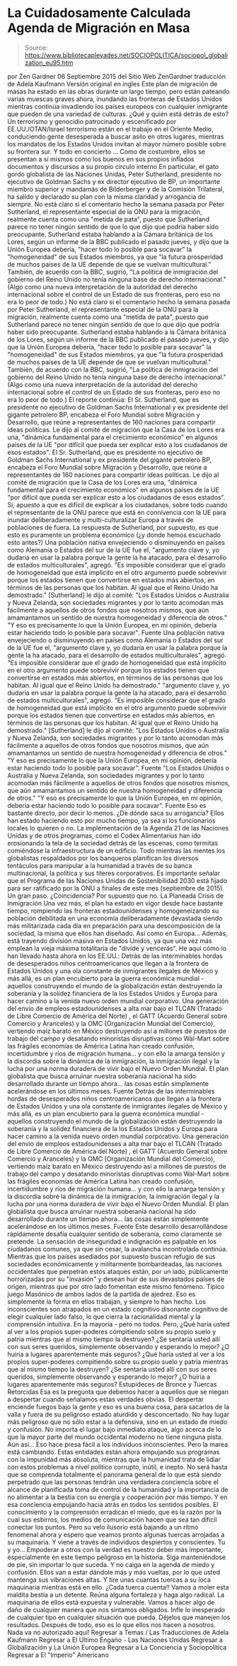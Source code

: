# La Cuidadosamente Calculada Agenda de Migración en Masa

> Source: https://www.bibliotecapleyades.net/SOCIOPOLITICA/sociopol_globalization_eu95.htm

por Zen Gardner 06 Septiembre 2015
del Sitio Web ZenGardner
traducción de Adela Kaufmann Versión original en ingles
Este plan de migración de masas ha estado en las obras durante un largo tiempo, pero están pateando varias muescas graves ahora, inundando las fronteras de Estados Unidos mientras continúa invadiendo los países europeos con cualquier inmigrante que pueden de una variedad de culturas.
¿Qué y quién está detrás de esto? Un terrorismo y genocidio patrocinado y escenificado por EE.UU./OTAN/Israel terrorismo están en el trabajo en el Oriente Medio, conduciendo gente desesperada a buscar asilo en otros lugares, mientras los mandatos de los Estados Unidos invitan al mayor número posible sobre su frontera sur. Y todo en concierto ... Como de costumbre, ellos se presentan a sí mismos como los buenos en sus propios inflados documentos y discursos a su propio círculo interno
En particular, el gato gordo globalista de las Naciones Unidas, Peter Sutherland, presidente no ejecutivo de Goldman Sachs y ex director ejecutivo de BP, un importante miembro superior y mandamás de Bilderberger y de la Comisión Trilateral, ha salido y declarado su plan con la misma claridad y arrogancia de siempre.
No está claro si el comentario hecho la semana pasada por Peter Sutherland, el representante especial de la ONU para la migración, realmente cuenta como una "metida de pata", puesto que Sutherland parece no tener ningún sentido de que lo que dijo que podría haber sido preocupante. Sutherland estaba hablando a la Cámara británica de los Lores, según un informe de la BBC publicado el pasado jueves, y dijo que la Unión Europea debería, "hacer todo lo posible para socavar" la "homogeneidad" de sus Estados miembros, ya que "la futura prosperidad de muchos países de la UE depende de que se vuelvan multicultural." También, de acuerdo con la BBC, sugirió, "La política de inmigración del gobierno del Reino Unido no tenía ninguna base de derecho internacional." (Algo como una nueva interpretación de la autoridad del derecho internacional sobre el control de un Estado de sus fronteras, pero eso no era lo peor de todo.)
No está claro si el comentario hecho la semana pasada por Peter Sutherland, el representante especial de la ONU para la migración, realmente cuenta como una "metida de pata", puesto que Sutherland parece no tener ningún sentido de que lo que dijo que podría haber sido preocupante.
Sutherland estaba hablando a la Cámara británica de los Lores, según un informe de la BBC publicado el pasado jueves, y dijo que la Unión Europea debería,
"hacer todo lo posible para socavar" la "homogeneidad" de sus Estados miembros, ya que "la futura prosperidad de muchos países de la UE depende de que se vuelvan multicultural."
También, de acuerdo con la BBC, sugirió,
"La política de inmigración del gobierno del Reino Unido no tenía ninguna base de derecho internacional."
(Algo como una nueva interpretación de la autoridad del derecho internacional sobre el control de un Estado de sus fronteras, pero eso no era lo peor de todo.)
El reporte continúa:
El Sr. Sutherland, que es presidente no ejecutivo de Goldman Sachs International y ex presidente del gigante petrolero BP, encabeza el Foro Mundial sobre Migración y Desarrollo, que reúne a representantes de 160 naciones para compartir ideas políticas. Le dijo al comité de migración que la Casa de los Lores era una, "dinámica fundamental para el crecimiento económico" en algunos países de la UE "por difícil que pueda ser explicar esto a los ciudadanos de esos estados".
El Sr. Sutherland, que es presidente no ejecutivo de Goldman Sachs International y ex presidente del gigante petrolero BP, encabeza el Foro Mundial sobre Migración y Desarrollo, que reúne a representantes de 160 naciones para compartir ideas políticas.
Le dijo al comité de migración que la Casa de los Lores era una,
"dinámica fundamental para el crecimiento económico" en algunos países de la UE "por difícil que pueda ser explicar esto a los ciudadanos de esos estados".
Sí, apuesto a que es difícil de explicar a los ciudadanos, sobre todo cuando el representante de la ONU parece que está en connivencia con la UE para inundar deliberadamente y multi-culturalizar Europa a través de poblaciones de fuera.
La respuesta de Sutherland, por supuesto, es que esto es puramente un problema económico (¿y donde hemos escuchado esto antes?)
Una población nativa envejeciendo o disminuyendo en países como Alemania o Estados del sur de la UE fue el, "argumento clave y, yo dudaría en usar la palabra porque la gente la ha atacado, para el desarrollo de estados multiculturales", agregó. "Es imposible considerar que el grado de homogeneidad que está implícito en el otro argumento puede sobrevivir porque los estados tienen que convertirse en estados más abiertos, en términos de las personas que los habitan. Al igual que el Reino Unido ha demostrado." [Sutherland] le dijo al comité: "Los Estados Unidos o Australia y Nueva Zelanda, son sociedades migrantes y por lo tanto acomodan más fácilmente a aquellos de otros fondos que nosotros mismos, que aún amamantamos un sentido de nuestra homogeneidad y diferencia de otros." "Y eso es precisamente lo que la Unión Europea, en mi opinión, debería estar haciendo todo lo posible para socavar". Fuente
Una población nativa envejeciendo o disminuyendo en países como Alemania o Estados del sur de la UE fue el,
"argumento clave y, yo dudaría en usar la palabra porque la gente la ha atacado, para el desarrollo de estados multiculturales", agregó. "Es imposible considerar que el grado de homogeneidad que está implícito en el otro argumento puede sobrevivir porque los estados tienen que convertirse en estados más abiertos, en términos de las personas que los habitan. Al igual que el Reino Unido ha demostrado."
"argumento clave y, yo dudaría en usar la palabra porque la gente la ha atacado, para el desarrollo de estados multiculturales", agregó.
"Es imposible considerar que el grado de homogeneidad que está implícito en el otro argumento puede sobrevivir porque los estados tienen que convertirse en estados más abiertos, en términos de las personas que los habitan. Al igual que el Reino Unido ha demostrado."
[Sutherland] le dijo al comité:
"Los Estados Unidos o Australia y Nueva Zelanda, son sociedades migrantes y por lo tanto acomodan más fácilmente a aquellos de otros fondos que nosotros mismos, que aún amamantamos un sentido de nuestra homogeneidad y diferencia de otros." "Y eso es precisamente lo que la Unión Europea, en mi opinión, debería estar haciendo todo lo posible para socavar". Fuente
"Los Estados Unidos o Australia y Nueva Zelanda, son sociedades migrantes y por lo tanto acomodan más fácilmente a aquellos de otros fondos que nosotros mismos, que aún amamantamos un sentido de nuestra homogeneidad y diferencia de otros."
"Y eso es precisamente lo que la Unión Europea, en mi opinión, debería estar haciendo todo lo posible para socavar". Fuente
Eso es bastante directo, por decir lo menos.
¿De dónde saca su arrogancia? Ellos han estado haciendo esto por mucho tiempo, ya sea si los funcionarios locales lo quieren o no.
La implementación de la Agenda 21 de las Naciones Unidas y de otros programas, como el Codex Alimentarius han ido erosionando la tela de la sociedad detrás de las escenas, como termitas comiéndose la infraestructura de un edificio.
Todo mientras las mentes los globalistas respaldados por los banqueros planifican los diversos tentáculos para manipular a la humanidad a través de su banca multinacional, la política y sus títeres corporativos.
Es importante señalar que el Programa de las Naciones Unidas de Sostenibilidad 2030 está fijado para ser ratificado por la ONU a finales de este mes (septiembre de 2015). Un gran paso.
¿Coincidencia? Por supuesto que no.
La Planeada Crisis de Inmigración
Una vez más, el plan ha estado en vigor desde hace bastante tiempo, rompiendo las fronteras estadounidenses y homogeneizando su población debilitada en una economía deliberadamente devastada siendo más militarizada cada día en preparación para una descomposición de la sociedad, la misma que ellos han diseñado.
Así como en Europa...
Además, está trayendo división masiva en Estados Unidos, ya que una vez más emplean la vieja máxima totalitaria de "divide y vencerás".
He aquí cómo lo han llevado hasta ahora en los EE.UU.:
Detrás de las interminables hordas de desesperados niños centroamericanos que llegan a la frontera de Estados Unidos y una ola constante de inmigrantes ilegales de México y más allá, es un plan encubierto para la guerra económica mundial - aquellos construyendo el mundo de la globalización están destruyendo la soberanía y la solidez financiera de la los Estados Unidos y Europa para hacer camino a la venida nuevo orden mundial corporativo. Una generación del envío de empleos estadounidenses a alta mar bajo el TLCAN (Tratado de Libre Comercio de América del Norte) , el GATT (Acuerdo General sobre Comercio y Aranceles) y la OMC (Organización Mundial del Comercio), vertiendo maíz barato en México destruyendo así a millones de puestos de trabajo del campo y desatando minoristas disruptivas como Wal-Mart sobre las frágiles economías de América Latina han creado confusión, incertidumbre y ríos de migración humana... y con ello la amarga tensión y la discordia sobre la dinámica de la inmigración, la inmigración ilegal y la lucha por una norma duradera de vivir bajo el Nuevo Orden Mundial. El plan globalista que busca arruinar nuestra soberanía nacional ha sido desarrollado durante un tiempo ahora... las cosas están simplemente acelerándose en los últimos meses. Fuente
Detrás de las interminables hordas de desesperados niños centroamericanos que llegan a la frontera de Estados Unidos y una ola constante de inmigrantes ilegales de México y más allá, es un plan encubierto para la guerra económica mundial - aquellos construyendo el mundo de la globalización están destruyendo la soberanía y la solidez financiera de la los Estados Unidos y Europa para hacer camino a la venida nuevo orden mundial corporativo.
Una generación del envío de empleos estadounidenses a alta mar bajo el TLCAN (Tratado de Libre Comercio de América del Norte) , el GATT (Acuerdo General sobre Comercio y Aranceles) y la OMC (Organización Mundial del Comercio), vertiendo maíz barato en México destruyendo así a millones de puestos de trabajo del campo y desatando minoristas disruptivas como Wal-Mart sobre las frágiles economías de América Latina han creado confusión, incertidumbre y ríos de migración humana... y con ello la amarga tensión y la discordia sobre la dinámica de la inmigración, la inmigración ilegal y la lucha por una norma duradera de vivir bajo el Nuevo Orden Mundial.
El plan globalista que busca arruinar nuestra soberanía nacional ha sido desarrollado durante un tiempo ahora... las cosas están simplemente acelerándose en los últimos meses.
Fuente
Este desarrollo desarrollándose rápidamente desafía cualquier sentido de soberanía, como claramente se pretende.
La sensación de inseguridad e indignación es palpable en los ciudadanos comunes, ya que sin cesar, la avalancha incontrolada continúa.
Mientras que los países asediados por supuesto buscan refugio de sus sociedades económicamente y militarmente bombardeadas, las naciones occidentales que perpetran estos ataques están, por un lado, públicamente horrorizadas por su "invasión" y desean huir de sus devastados países de origen, mientras que por otro lado fomentan este mismo fenómeno.
Típico juego Masónico de ambos lados de la partida de ajedrez. Eso es simplemente la forma en ellos trabajan, y siempre lo han hecho.
Los inconscientes son atrapados en un estado cognitivo disonante cognitivo de elegir cualquier lado falso, lo que cierra la racionalidad mental y la comprensión intuitiva. En la mayoría - pero no todos.
Pero,
¿Qué haría usted al ver a los propios super-poderes compitiendo sobre su propio suelo y patria mientras que al mismo tiempo la destruyen? ¿Se sentaría usted allí con sus seres queridos, simplemente observando y esperando lo mejor? ¿O huiría a lugares aparentemente más seguros?
¿Qué haría usted al ver a los propios super-poderes compitiendo sobre su propio suelo y patria mientras que al mismo tiempo la destruyen?
¿Se sentaría usted allí con sus seres queridos, simplemente observando y esperando lo mejor?
¿O huiría a lugares aparentemente más seguros?
Estupideces de Bronce y Tuercas Retorcidas
Esa es la pregunta que debemos hacer a aquellos que se niegan a despertar cuando señalamos estas verdades obvias.
El despertar enciende fuegos bajo la gente y eso es una buena cosa, para sacarlos de la valla y fuera de su peligroso estado aturdido y desconcertado. No hay lugar más peligroso que no sólo estar a la defensiva, sino en un estado de miedo y confusión.
No importa el lugar bajo inmediato ataque, algo acerca de lo que la mayor parte del mundo occidental moderno no tiene ninguna pista.
Aún así...
Eso hace presa fácil a los individuos inconscientes. Pero la marea está cambiando.
Estas entidades están ahora empujando sus programas con la impunidad más absoluta, mientras que la humanidad trata de lidiar con estos problemas a nivel político corrupto, inútil, e inepto. No será hasta que se comprenda totalmente el panorama general de lo que está siendo perpetrado que las personas tendrán una verdadera conciencia sobre el alcance de planificada toma de control de la humanidad y la importancia de no alimentar a la bestia con su energía y cooperación por más tiempo.
Y en esa conciencia empujando hacia atrás en todos los sentidos posibles.
El conocimiento y la comprensión erradican el miedo, que es la razón por la cual sus esbirros, los medios de comunicación hacen que sea tan difícil conectar los puntos. Pero su velo ilusorio está bajando a un ritmo fenomenal ahora y espero que veamos pronto algunas tuercas arrojadas a su maquinaria.
Y viene a través de individuos despiertos y conscientes. Tu y yo...
Empoderar a otros con la verdad es nuestro deber más importante, especialmente en este tiempo peligroso en la historia.
Siga manteniéndose de pie, sin importar lo que suceda. Y no caiga en la agenda de miedo y confusión. Ellos van a estar dándole más y más vueltas, por lo que usted mantenga sus vibraciones altas.
Y tire unas cuantas tuercas a su loca maquinaria mientras está en ello.
¿Cada tuerca cuenta!! Vamos a moler esta maldita bestia a un detente. Reúna alguna fortaleza y haga algo radical. La maquinaria de ellos está expuesta y vulnerable. Vamos a hacer algo de daño de cualquier manera que nos sintamos obligados. Infle lo inesperado de cualquier tipo en cualquier situación que pueda. Déjelos que manejen los resultados.
Después de todo, eso es lo que ellos nos hacen a nosotros. Nada va no autorizado aquí!
Regresar a Temas / Las Traducciones de Adela Kaufmann
Regresar a El Ultimo Engaño - Las Naciones Unidas
Regresar a Globalización y La Unión Europea
Regresar a La Conciencia y Sociopolítica
Regresar a El "Imperio" Americano
